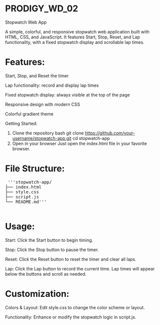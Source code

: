 # PRODIGY_WD_02
Stopwatch Web App

A simple, colorful, and responsive stopwatch web application built with HTML, CSS, and JavaScript.
It features Start, Stop, Reset, and Lap functionality, with a fixed stopwatch display and scrollable lap times.

# Features:
Start, Stop, and Reset the timer

Lap functionality: record and display lap times

Fixed stopwatch display: always visible at the top of the page

Responsive design with modern CSS

Colorful gradient theme

Getting Started:
1. Clone the repository
bash
git clone https://github.com/your-username/stopwatch-app.git
cd stopwatch-app
2. Open in your browser
Just open the index.html file in your favorite browser.

# File Structure:
<pre> '''stopwatch-app/
├── index.html
├── style.css
├── script.js
└── README.md'''
  </pre>

# Usage:
Start: Click the Start button to begin timing.

Stop: Click the Stop button to pause the timer.

Reset: Click the Reset button to reset the timer and clear all laps.

Lap: Click the Lap button to record the current time. Lap times will appear below the buttons and scroll as needed.

# Customization:
Colors & Layout: Edit style.css to change the color scheme or layout.

Functionality: Enhance or modify the stopwatch logic in script.js.
